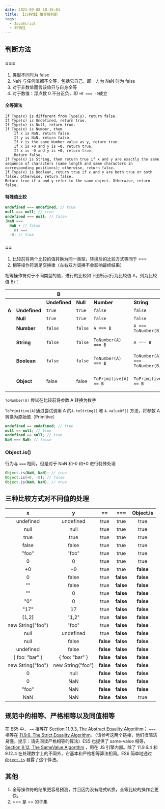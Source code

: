 ```yaml
---
date: 2021-09-08 18:16:04
title: 【JS特性】相等性判断
tags:
  - JavaScript
  - JS特性
---
```


## 判断方法

### ===

1. 类型不同时为 false
2. NaN 与任何值都不全等，包括它自己，即一方为 NaN 时为 false
3. 对于非数值而言该值只与自身全等
4. 对于数值：浮点数 0 不分正负，即 `+0 === -0`成立

#### 全等算法

    If Type(x) is different from Type(y), return false.
    If Type(x) is Undefined, return true.
    If Type(x) is Null, return true.
    If Type(x) is Number, then
        If x is NaN, return false.
        If y is NaN, return false.
        If x is the same Number value as y, return true.
        If x is +0 and y is −0, return true.
        If x is −0 and y is +0, return true.
        Return false.
    If Type(x) is String, then return true if x and y are exactly the same sequence of characters (same length and same characters in corresponding positions); otherwise, return false.
    If Type(x) is Boolean, return true if x and y are both true or both false; otherwise, return false.
    Return true if x and y refer to the same object. Otherwise, return false.

#### 特殊值比较

```js
undefined === undefined; // true
null === null; // true
undefined === null; // false
(NaN ===
  NaN + // false
    0) ===
  -0; // true
```

### ==

1. 比较前将两个比较的值转换为同一类型，转换后的比较方式等同于 ===
2. 相等操作符满足交换律（左右双方调换不会影响最终结果）

相等操作符对于不同类型的值，进行的比较如下图所示(行为比较值 A，列为比较值 B)：

|       |               | B             |          |                       |                               |                               |                               |
| ----- | ------------- | ------------- | -------- | --------------------- | ----------------------------- | ----------------------------- | ----------------------------- |
|       |               | **Undefined** | **Null** | **Number**            | **String**                    | **Boolean**                   | **Object**                    |
| **A** | **Undefined** | `true`        | `true`   | `false`               | `false`                       | `false`                       | `IsFalsy(B)`                  |
|       | **Null**      | `true`        | `true`   | `false`               | `false`                       | `false`                       | `IsFalsy(B)`                  |
|       | **Number**    | `false`       | `false`  | `A === B`             | `A === ToNumber(B)`           | `A=== ToNumber(B)`            | `A== ToPrimitive(B)`          |
|       | **String**    | `false`       | `false`  | `ToNumber(A) === B`   | `A === B`                     | `ToNumber(A) === ToNumber(B)` | `ToPrimitive(B) == A`         |
|       | **Boolean**   | `false`       | `false`  | `ToNumber(A) === B`   | `ToNumber(A) === ToNumber(B)` | `A === B`                     | ToNumber(A) == ToPrimitive(B) |
|       | **Object**    | false         | false    | `ToPrimitive(A) == B` | `ToPrimitive(A) == B`         | ToPrimitive(A) == ToNumber(B) | `A === B`                     |

`ToNumber(A)` 尝试在比较前将参数 A 转换为数字

`ToPrimitive(A)`通过尝试调用 A 的`A.toString()` 和 `A.valueOf()` 方法，将参数 A 转换为原始值（Primitive）

```js
undefined == undefined; // true
null == null; // true
undefined == null; // true
NaN === NaN; // false
```

### Object.is()

行为与 `===` 相同，但是对于 NaN 和-0 和+0 进行特殊处理

```js
Object.is(NaN, NaN); // true
Object.is(+0, -0); // false
Object.is(NaN, NaN); // true
```

## 三种比较方式对不同值的处理

|         x         |         y         |    ==     |    ===    | Object.is |
| :---------------: | :---------------: | :-------: | :-------: | :-------: |
|     undefined     |     undefined     |   true    |   true    |   true    |
|       null        |       null        |   true    |   true    |   true    |
|       true        |       true        |   true    |   true    |   true    |
|       false       |       false       |   true    |   true    |   true    |
|       "foo"       |       "foo"       |   true    |   true    |   true    |
|         0         |         0         |   true    |   true    |   true    |
|        +0         |        -0         |   true    |   true    | **false** |
|         0         |       false       |   true    | **false** | **false** |
|        ""         |       false       |   true    | **false** | **false** |
|        ""         |         0         |   true    | **false** | **false** |
|        "0"        |         0         |   true    | **false** | **false** |
|       "17"        |        17         |   true    | **false** | **false** |
|       [1,2]       |       "1,2"       |   true    | **false** | **false** |
| new String("foo") |       "foo"       |   true    | **false** | **false** |
|       null        |     undefined     |   true    | **false** | **false** |
|       null        |       false       | **false** | **false** | **false** |
|     undefined     |       false       | **false** | **false** | **false** |
|  { foo: "bar" }   |  { foo: "bar" }   | **false** | **false** | **false** |
| new String("foo") | new String("foo") | **false** | **false** | **false** |
|         0         |       null        | **false** | **false** | **false** |
|         0         |        NaN        | **false** | **false** | **false** |
|       "foo"       |        NaN        | **false** | **false** | **false** |
|        NaN        |        NaN        | **false** | **false** |   true    |

## 规范中的相等、严格相等以及同值相等

在 ES5 中， [`==`](https://developer.mozilla.org/en-US/docs/Web/JavaScript/Reference/Operators/Comparison_Operators) 相等在 [Section 11.9.3, The Abstract Equality Algorithm](https://ecma-international.org/ecma-262/5.1/#sec-11.9.3)； [`===`](https://developer.mozilla.org/en-US/docs/Web/JavaScript/Reference/Operators/Comparison_Operators) 相等在 [11.9.6, The Strict Equality Algorithm](https://ecma-international.org/ecma-262/5.1/#sec-11.9.6)。（请参考这两个链接，他们很简洁易懂。提示：请先阅读严格相等的算法）ES5 也提供了 same-value 相等， [Section 9.12, The SameValue Algorithm](https://ecma-international.org/ecma-262/5.1/#sec-9.12) ，用在 JS 引擎内部。除了 11.9.6.4 和 9.12.4 在处理数字上的不同外，它基本和严格相等算法相同。ES6 简单地通过 [`Object.is`](https://developer.mozilla.org/en-US/docs/Web/JavaScript/Reference/Global_Objects/Object/is) 暴露了这个算法。

## 其他

1. 全等操作符的结果更容易预测，并且因为没有隐式转换，全等比较的操作会更快。
2. === 是 == 的子集
